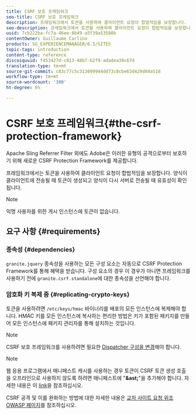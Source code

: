 ```yaml
---
title: CSRF 보호 프레임워크
seo-title: CSRF 보호 프레임워크
description: 프레임워크에서 토큰을 사용하여 클라이언트 요청이 합법적임을 보장합니다.
seo-description: 프레임워크에서 토큰을 사용하여 클라이언트 요청이 합법적임을 보장합니다.
uuid: 7cb222ba-fc7a-46ee-8b49-a5f39a53580b
contentOwner: Guillaume Carlino
products: SG_EXPERIENCEMANAGER/6.5/SITES
topic-tags: introduction
content-type: reference
discoiquuid: f453427d-c813-48b7-b2f9-adadea39c67d
translation-type: tm+mt
source-git-commit: c83c77c5c313099944dd73c8cbe63d429d84a518
workflow-type: tm+mt
source-wordcount: '300'
ht-degree: 6%

---
```



# CSRF 보호 프레임워크{#the-csrf-protection-framework}

Apache Sling Referrer Filter 외에도 Adobe은 이러한 유형의 공격으로부터 보호하기 위해 새로운 CSRF Protection Framework를 제공합니다.

프레임워크에서는 토큰을 사용하여 클라이언트 요청이 합법적임을 보장합니다. 양식이 클라이언트에 전송될 때 토큰이 생성되고 양식이 다시 서버로 전송될 때 유효성이 확인됩니다.

>[!NOTE]
>
>익명 사용자를 위한 게시 인스턴스에 토큰이 없습니다.

## 요구 사항 {#requirements}

### 종속성 {#dependencies}

`granite.jquery` 종속성을 사용하는 모든 구성 요소는 자동으로 CSRF Protection Framework를 통해 혜택을 받습니다. 구성 요소의 경우 이 경우가 아니면 프레임워크를 사용하기 전에 `granite.csrf.standalone`에 대한 종속성을 선언해야 합니다.

### 암호화 키 복제 중 {#replicating-crypto-keys}

토큰을 사용하려면 `/etc/keys/hmac` 바이너리를 배포의 모든 인스턴스에 복제해야 합니다. HMAC 키를 모든 인스턴스에 복사하는 편리한 방법은 키가 포함된 패키지를 만들어 모든 인스턴스에 패키지 관리자를 통해 설치하는 것입니다.

>[!NOTE]
>
>CSRF 보호 프레임워크를 사용하려면 필요한 [Dispatcher 구성을 변경](https://helpx.adobe.com/kr/experience-manager/dispatcher/user-guide.html)해야 합니다.

>[!NOTE]
>
>웹 응용 프로그램에서 매니페스트 캐시를 사용하는 경우 토큰이 CSRF 토큰 생성 호출을 오프라인으로 사용하지 않도록 하려면 매니페스트에 &quot;**&amp;ast;**&quot;을 추가해야 합니다. 자세한 내용은 이 [link](https://www.w3.org/TR/offline-webapps/)을 참조하십시오.
>
>CSRF 공격 및 이를 완화하는 방법에 대한 자세한 내용은 [교차 사이트 요청 위조 OWASP 페이지](https://owasp.org/www-community/attacks/csrf)를 참조하십시오.
